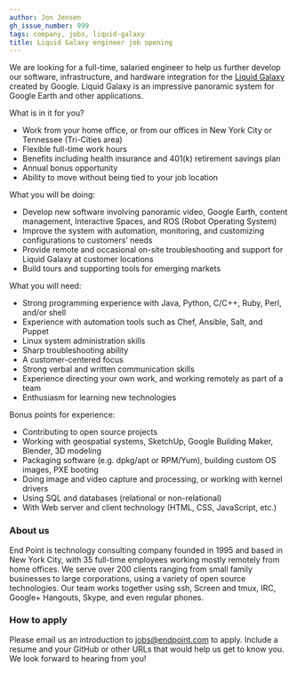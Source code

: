 ```yaml
---
author: Jon Jensen
gh_issue_number: 999
tags: company, jobs, liquid-galaxy
title: Liquid Galaxy engineer job opening
---
```


We are looking for a full-time, salaried engineer to help us further develop our software, infrastructure, and hardware integration for the [Liquid Galaxy](https://liquidgalaxy.endpoint.com/) created by Google. Liquid Galaxy is an impressive panoramic system for Google Earth and other applications.

What is in it for you?

- Work from your home office, or from our offices in New York City or Tennessee (Tri-Cities area)
- Flexible full-time work hours
- Benefits including health insurance and 401(k) retirement savings plan
- Annual bonus opportunity
- Ability to move without being tied to your job location

What you will be doing:

- Develop new software involving panoramic video, Google Earth, content management, Interactive Spaces, and ROS (Robot Operating System)
- Improve the system with automation, monitoring, and customizing configurations to customers’ needs
- Provide remote and occasional on-site troubleshooting and support for Liquid Galaxy at customer locations
- Build tours and supporting tools for emerging markets

What you will need:

- Strong programming experience with Java, Python, C/C++, Ruby, Perl, and/or shell
- Experience with automation tools such as Chef, Ansible, Salt, and Puppet
- Linux system administration skills
- Sharp troubleshooting ability
- A customer-centered focus
- Strong verbal and written communication skills
- Experience directing your own work, and working remotely as part of a team
- Enthusiasm for learning new technologies

Bonus points for experience:

- Contributing to open source projects
- Working with geospatial systems, SketchUp, Google Building Maker, Blender, 3D modeling
- Packaging software (e.g. dpkg/apt or RPM/Yum), building custom OS images, PXE booting
- Doing image and video capture and processing, or working with kernel drivers
- Using SQL and databases (relational or non-relational)
- With Web server and client technology (HTML, CSS, JavaScript, etc.)

### About us

End Point is technology consulting company founded in 1995 and based in New York City, with 35 full-time employees working mostly remotely from home offices. We serve over 200 clients ranging from small family businesses to large corporations, using a variety of open source technologies. Our team works together using ssh, Screen and tmux, IRC, Google+ Hangouts, Skype, and even regular phones.

### How to apply

Please email us an introduction to [jobs@endpoint.com](mailto:jobs@endpoint.com) to apply. Include a resume and your GitHub or other URLs that would help us get to know you. We look forward to hearing from you!
